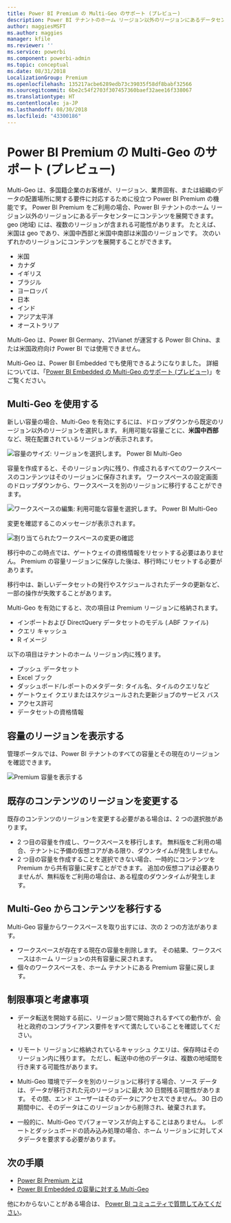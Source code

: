 ```yaml
---
title: Power BI Premium の Multi-Geo のサポート (プレビュー)
description: Power BI テナントのホーム リージョン以外のリージョンにあるデータセンターにコンテンツを展開する方法について説明します。
author: maggiesMSFT
ms.author: maggies
manager: kfile
ms.reviewer: ''
ms.service: powerbi
ms.component: powerbi-admin
ms.topic: conceptual
ms.date: 08/31/2018
LocalizationGroup: Premium
ms.openlocfilehash: 135217acbe6289edb73c39035f58df8babf32566
ms.sourcegitcommit: 6be2c54f2703f307457360baef32aee16f338067
ms.translationtype: HT
ms.contentlocale: ja-JP
ms.lasthandoff: 08/30/2018
ms.locfileid: "43300186"
---
```

# <a name="multi-geo-support-for-power-bi-premium-preview"></a>Power BI Premium の Multi-Geo のサポート (プレビュー)

Multi-Geo は、多国籍企業のお客様が、リージョン、業界固有、または組織のデータの配置場所に関する要件に対応するために役立つ Power BI Premium の機能です。 Power BI Premium をご利用の場合、Power BI テナントのホーム リージョン以外のリージョンにあるデータセンターにコンテンツを展開できます。 geo (地域) には、複数のリージョンが含まれる可能性があります。 たとえば、米国は geo であり、米国中西部と米国中南部は米国のリージョンです。 次のいずれかのリージョンにコンテンツを展開することができます。

- 米国
- カナダ
- イギリス
- ブラジル
- ヨーロッパ
- 日本
- インド
- アジア太平洋
- オーストラリア

Multi-Geo は、Power BI Germany、21Vianet が運営する Power BI China、または米国政府向け Power BI では使用できません。

Multi-Geo は、Power BI Embedded でも使用できるようになりました。 詳細については、「[Power BI Embedded の Multi-Geo のサポート (プレビュー)](developer/embedded-multi-geo.md)」をご覧ください。

## <a name="using-multi-geo"></a>Multi-Geo を使用する

新しい容量の場合、Multi-Geo を有効にするには、ドロップダウンから既定のリージョン以外のリージョンを選択します。  利用可能な容量ごとに、**米国中西部**など、現在配置されているリージョンが表示されます。

![容量のサイズ: リージョンを選択します。 Power BI Multi-Geo](media/service-admin-premium-multi-geo/power-bi-multi-geo-capacity-size.png)
  
容量を作成すると、そのリージョン内に残り、作成されるすべてのワークスペースのコンテンツはそのリージョンに保存されます。 ワークスペースの設定画面のドロップダウンから、ワークスペースを別のリージョンに移行することができます。

![ワークスペースの編集: 利用可能な容量を選択します。 Power BI Multi-Geo](media/service-admin-premium-multi-geo/power-bi-multi-geo-edit-workspace.png)

変更を確認するこのメッセージが表示されます。

![割り当てられたワークスペースの変更の確認](media/service-admin-premium-multi-geo/power-bi-multi-geo-change-assigned-workspace-capacity.png)

移行中のこの時点では、ゲートウェイの資格情報をリセットする必要はありません。  Premium の容量リージョンに保存した後は、移行時にリセットする必要があります。

移行中は、新しいデータセットの発行やスケジュールされたデータの更新など、一部の操作が失敗することがあります。  

Multi-Geo を有効にすると、次の項目は Premium リージョンに格納されます。

- インポートおよび DirectQuery データセットのモデル (.ABF ファイル)
- クエリ キャッシュ
- R イメージ

以下の項目はテナントのホーム リージョン内に残ります。

- プッシュ データセット
- Excel ブック
- ダッシュボード/レポートのメタデータ: タイル名、タイルのクエリなど
- ゲートウェイ クエリまたはスケジュールされた更新ジョブのサービス バス
- アクセス許可
- データセットの資格情報

## <a name="view-capacity-regions"></a>容量のリージョンを表示する

管理ポータルでは、Power BI テナントのすべての容量とその現在のリージョンを確認できます。

![Premium 容量を表示する](media/service-admin-premium-multi-geo/power-bi-multi-geo-premium-capacities.png) 

## <a name="change-the-region-for-existing-content"></a>既存のコンテンツのリージョンを変更する

既存のコンテンツのリージョンを変更する必要がある場合は、2 つの選択肢があります。

- 2 つ目の容量を作成し、ワークスペースを移行します。 無料版をご利用の場合、テナントに予備の仮想コアがある限り、ダウンタイムが発生しません。
- 2 つ目の容量を作成することを選択できない場合、一時的にコンテンツを Premium から共有容量に戻すことができます。 追加の仮想コアは必要ありませんが、無料版をご利用の場合は、ある程度のダウンタイムが発生します。

## <a name="move-content-out-of-multi-geo"></a>Multi-Geo からコンテンツを移行する  

Multi-Geo 容量からワークスペースを取り出すには、次の 2 つの方法があります。

- ワークスペースが存在する現在の容量を削除します。  その結果、ワークスペースはホーム リージョンの共有容量に戻されます。
- 個々のワークスペースを、ホーム テナントにある Premium 容量に戻します。

## <a name="limitations-and-considerations"></a>制限事項と考慮事項

- データ転送を開始する前に、リージョン間で開始されるすべての動作が、会社と政府のコンプライアンス要件をすべて満たしていることを確認してください。

- リモート リージョンに格納されているキャッシュ クエリは、保存時はそのリージョン内に残ります。 ただし、転送中の他のデータは、複数の地域間を行き来する可能性があります。

- Multi-Geo 環境でデータを別のリージョンに移行する場合、ソース データは、データが移行された元のリージョンに最大 30 日間残る可能性があります。 その間、エンド ユーザーはそのデータにアクセスできません。 30 日の期間中に、そのデータはこのリージョンから削除され、破棄されます。

- 一般的に、Multi-Geo でパフォーマンスが向上することはありません。 レポートとダッシュボードの読み込み処理の場合、ホーム リージョンに対してメタデータを要求する必要があります。

## <a name="next-steps"></a>次の手順

- [Power BI Premium とは](service-premium.md)
- [Power BI Embedded の容量に対する Multi-Geo](developer/embedded-multi-geo.md)

他にわからないことがある場合は、 [Power BI コミュニティで質問してみてください](http://community.powerbi.com/)。
